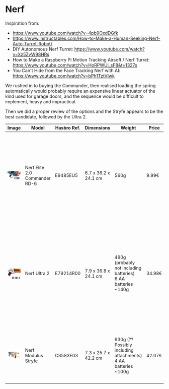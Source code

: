 # Nerf

Inspiration from:

* https://www.youtube.com/watch?v=4pb9OxdDGfk
* https://www.instructables.com/How-to-Make-a-Human-Seeking-Nerf-Auto-Turret-Robot/
* DIY Autonomous Nerf Turret: https://www.youtube.com/watch?v=Xz5ZvW98HRs
* How to Make a Raspberry Pi Motion Tracking Airsoft / Nerf Turret: https://www.youtube.com/watch?v=HoRPWUl_sF8&t=1327s
* You Can't Hide from the Face Tracking Nerf with AI: https://www.youtube.com/watch?v=bPh1TztVlwk

We rushed in to buying the Commander, then realised loading the spring automatically would probably require an expensive linear actuator of the kind used for garage doors, and the sequence would be difficult to implement, heavy and impractical.

Then we did a proper review of the options and the Stryfe appears to be the best candidate, followed by the Ultra 2.

 

| Image                            | Model                         | Hasbro Ref. | Dimensions           | Weight                                                       | Price  | Comments                                                     |
| -------------------------------- | ----------------------------- | ----------- | -------------------- | ------------------------------------------------------------ | ------ | ------------------------------------------------------------ |
| ![](./assets/nerf_commander.jpg) | Nerf Elite 2.0 Commander RD-6 | E9485EU5    | 6.7 x 36.2 x 24.1 cm | 560g                                                         | 9.99€  | Reloading with the black slider while keeping the trigger pressed allows rapid fire. However the slider has ~60cm stroke and the spring requires a lot of force. |
| ![](./assets/nerf_2_ultra.jpg)   | Nerf Ultra 2                  | E79214R00   | 7.9 x 36.8 x 24.1 cm | 490g (probably not including batteries)<br />6 AA batteries ~140g | 34.98€ | Easier to automate: keep lower trigger pressed continuously and actuate the top one with a 12V standard car door actuator. However there are bad reviews due to inaccurate Ultra darts and frequent clogging. |
| ![](./assets/nerf_stryfe.jpg)    | Nerf Modulus Stryfe           | C3583F03    | 7.3 x 25.7 x 42.2 cm | 930g (?? Possibly including attachments)<br/>4 AA batteries ~100g | 42.07€ | Easy to automate, same as the Ultra 2. Pricier but has better reviews. Heavier? Check dimensions... |

